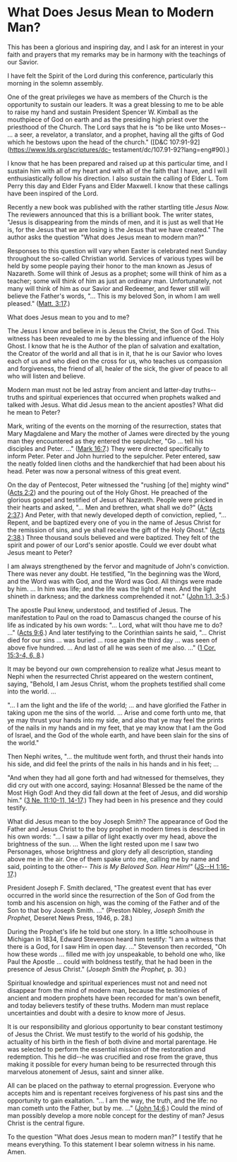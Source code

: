 # What Does Jesus Mean to Modern Man?

This has been a glorious and inspiring day, and I ask for an interest in your
faith and prayers that my remarks may be in harmony with the teachings of our
Savior.

I have felt the Spirit of the Lord during this conference, particularly this
morning in the solemn assembly.

One of the great privileges we have as members of the Church is the
opportunity to sustain our leaders. It was a great blessing to me to be able
to raise my hand and sustain President Spencer W. Kimball as the mouthpiece of
God on earth and as the presiding high priest over the priesthood of the
Church. The Lord says that he is "to be like unto Moses-- ... a seer, a
revelator, a translator, and a prophet, having all the gifts of God which he
bestows upon the head of the church." ([D&amp;C
107:91-92](https://www.lds.org/scriptures/dc-
testament/dc/107.91-92?lang=eng#90).)

I know that he has been prepared and raised up at this particular time, and I
sustain him with all of my heart and with all of the faith that I have, and I
will enthusiastically follow his direction. I also sustain the calling of
Elder L. Tom Perry this day and Elder Fyans and Elder Maxwell. I know that
these callings have been inspired of the Lord.

Recently a new book was published with the rather startling title _Jesus Now._
The reviewers announced that this is a brilliant book. The writer states,
"Jesus is disappearing from the minds of men, and it is just as well that He
is, for the Jesus that we are losing is the Jesus that we have created." The
author asks the question "What does Jesus mean to modern man?"

Responses to this question will vary when Easter is celebrated next Sunday
throughout the so-called Christian world. Services of various types will be
held by some people paying their honor to the man known as Jesus of Nazareth.
Some will think of Jesus as a prophet; some will think of him as a teacher;
some will think of him as just an ordinary man. Unfortunately, not many will
think of him as our Savior and Redeemer, and fewer still will believe the
Father's words, "... This is my beloved Son, in whom I am well pleased." ([Matt.
3:17](https://www.lds.org/scriptures/nt/matt/3.17?lang=eng#16).)

What does Jesus mean to you and to me?

The Jesus I know and believe in is Jesus the Christ, the Son of God. This
witness has been revealed to me by the blessing and influence of the Holy
Ghost. I know that he is the Author of the plan of salvation and exaltation,
the Creator of the world and all that is in it, that he is our Savior who
loves each of us and who died on the cross for us, who teaches us compassion
and forgiveness, the friend of all, healer of the sick, the giver of peace to
all who will listen and believe.

Modern man must not be led astray from ancient and latter-day truths--truths
and spiritual experiences that occurred when prophets walked and talked with
Jesus. What did Jesus mean to the ancient apostles? What did he mean to Peter?

Mark, writing of the events on the morning of the resurrection, states that
Mary Magdalene and Mary the mother of James were directed by the young man
they encountered as they entered the sepulcher, "Go ... tell his disciples and
Peter. ..." ([Mark
16:7](https://www.lds.org/scriptures/nt/mark/16.7?lang=eng#6).) They were
directed specifically to inform Peter. Peter and John hurried to the
sepulcher. Peter entered, saw the neatly folded linen cloths and the
handkerchief that had been about his head. Peter was now a personal witness of
this great event.

On the day of Pentecost, Peter witnessed the "rushing [of the] mighty wind"
([Acts 2:2](https://www.lds.org/scriptures/nt/acts/2.2?lang=eng#1)) and the
pouring out of the Holy Ghost. He preached of the glorious gospel and
testified of Jesus of Nazareth. People were pricked in their hearts and asked,
"... Men and brethren, what shall we do?" ([Acts
2:37](https://www.lds.org/scriptures/nt/acts/2.37?lang=eng#36).) And Peter,
with that newly developed depth of conviction, replied, "... Repent, and be
baptized every one of you in the name of Jesus Christ for the remission of
sins, and ye shall receive the gift of the Holy Ghost." ([Acts
2:38](https://www.lds.org/scriptures/nt/acts/2.38?lang=eng#37).) Three
thousand souls believed and were baptized. They felt of the spirit and power
of our Lord's senior apostle. Could we ever doubt what Jesus meant to Peter?

I am always strengthened by the fervor and magnitude of John's conviction.
There was never any doubt. He testified, "In the beginning was the Word, and
the Word was with God, and the Word was God. All things were made by him. ... In
him was life; and the life was the light of men. And the light shineth in
darkness; and the darkness comprehended it not." ([John 1:1,
3-5](https://www.lds.org/scriptures/nt/john/1.1%2C3-5?lang=eng#0).)

The apostle Paul knew, understood, and testified of Jesus. The manifestation
to Paul on the road to Damascus changed the course of his life as indicated by
his own words: "... Lord, what wilt thou have me to do? ..." ([Acts
9:6](https://www.lds.org/scriptures/nt/acts/9.6?lang=eng#5).) And later
testifying to the Corinthian saints he said, "... Christ died for our sins ... was
buried ... rose again the third day ... was seen of above five hundred. ... And last
of all he was seen of me also. ..." ([1 Cor. 15:3-4, 6,
8](https://www.lds.org/scriptures/nt/1-cor/15.3-4%2C6%2C8?lang=eng#2).)

It may be beyond our own comprehension to realize what Jesus meant to Nephi
when the resurrected Christ appeared on the western continent, saying,
"Behold, I am Jesus Christ, whom the prophets testified shall come into the
world. ...

"... I am the light and the life of the world; ... and have glorified the Father
in taking upon me the sins of the world. ... Arise and come forth unto me, that
ye may thrust your hands into my side, and also that ye may feel the prints of
the nails in my hands and in my feet, that ye may know that I am the God of
Israel, and the God of the whole earth, and have been slain for the sins of
the world."

Then Nephi writes, "... the multitude went forth, and thrust their hands into
his side, and did feel the prints of the nails in his hands and in his feet; ...

"And when they had all gone forth and had witnessed for themselves, they did
cry out with one accord, saying: Hosanna! Blessed be the name of the Most High
God! And they did fall down at the feet of Jesus, and did worship him." ([3
Ne. 11:10-11,
14-17](https://www.lds.org/scriptures/bofm/3-ne/11.10-11%2C14-17?lang=eng#9).)
They had been in his presence and they could testify.

What did Jesus mean to the boy Joseph Smith? The appearance of God the Father
and Jesus Christ to the boy prophet in modern times is described in his own
words: "... I saw a pillar of light exactly over my head, above the brightness
of the sun. ... When the light rested upon me I saw two Personages, whose
brightness and glory defy all description, standing above me in the air. One
of them spake unto me, calling me by name and said, pointing to the other--
_This is My Beloved Son. Hear Him!"_ ([JS--H
1:16-17](https://www.lds.org/scriptures/pgp/js-h/1.16-17?lang=eng#15).)

President Joseph F. Smith declared, "The greatest event that has ever occurred
in the world since the resurrection of the Son of God from the tomb and his
ascension on high, was the coming of the Father and of the Son to that boy
Joseph Smith. ..." (Preston Nibley, _Joseph Smith the Prophet,_ Deseret News
Press, 1946, p. 28.)

During the Prophet's life he told but one story. In a little schoolhouse in
Michigan in 1834, Edward Stevenson heard him testify: "I am a witness that
there is a God, for I saw Him in open day. ..." Stevenson then recorded, "Oh how
these words ... filled me with joy unspeakable, to behold one who, like Paul the
Apostle ... could with boldness testify, that he had been in the presence of
Jesus Christ." (_Joseph Smith the Prophet,_ p. 30.)

Spiritual knowledge and spiritual experiences must not and need not disappear
from the mind of modern man, because the testimonies of ancient and modern
prophets have been recorded for man's own benefit, and today believers testify
of these truths. Modern man must replace uncertainties and doubt with a desire
to know more of Jesus.

It is our responsibility and glorious opportunity to bear constant testimony
of Jesus the Christ. We must testify to the world of his godship, the
actuality of his birth in the flesh of both divine and mortal parentage. He
was selected to perform the essential mission of the restoration and
redemption. This he did--he was crucified and rose from the grave, thus making
it possible for every human being to be resurrected through this marvelous
atonement of Jesus, saint and sinner alike.

All can be placed on the pathway to eternal progression. Everyone who accepts
him and is repentant receives forgiveness of his past sins and the opportunity
to gain exaltation. "... I am the way, the truth, and the life: no man cometh
unto the Father, but by me. ..." ([John
14:6](https://www.lds.org/scriptures/nt/john/14.6?lang=eng#5).) Could the mind
of man possibly develop a more noble concept for the destiny of man? Jesus
Christ is the central figure.

To the question "What does Jesus mean to modern man?" I testify that he means
everything. To this statement I bear solemn witness in his name. Amen.

